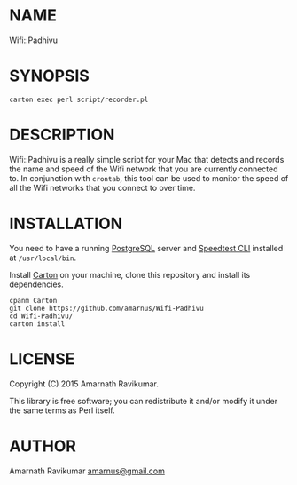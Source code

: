 # NAME

Wifi::Padhivu

# SYNOPSIS

    carton exec perl script/recorder.pl

# DESCRIPTION

Wifi::Padhivu is a really simple script for your Mac that detects and records the name and speed of the Wifi network that you are currently connected to. In conjunction with `crontab`, this tool can be used to monitor the speed of all the Wifi networks that you connect to over time.

# INSTALLATION

You need to have a running [PostgreSQL](https://www.postgresql.org) server and [Speedtest CLI](https://github.com/sivel/speedtest-cli) installed at `/usr/local/bin`.

Install [Carton](https://github.com/perl-carton/carton) on your machine, clone this repository and install its dependencies.

    cpanm Carton
    git clone https://github.com/amarnus/Wifi-Padhivu
    cd Wifi-Padhivu/
    carton install

# LICENSE

Copyright (C) 2015 Amarnath Ravikumar.

This library is free software; you can redistribute it and/or modify
it under the same terms as Perl itself.

# AUTHOR

Amarnath Ravikumar <amarnus@gmail.com>
